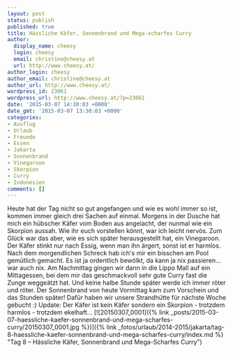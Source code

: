```yaml
---
layout: post
status: publish
published: true
title: Hässliche Käfer, Sonnenbrand und Mega-scharfes Curry
author:
  display_name: cheesy
  login: cheesy
  email: christine@cheesy.at
  url: http://www.cheesy.at/
author_login: cheesy
author_email: christine@cheesy.at
author_url: http://www.cheesy.at/
wordpress_id: 23061
wordpress_url: http://www.cheesy.at/?p=23061
date: '2015-03-07 14:30:03 +0000'
date_gmt: '2015-03-07 13:30:03 +0000'
categories:
- Ausflug
- Urlaub
- Freunde
- Essen
- Jakarta
- Sonnenbrand
- Vinegaroon
- Skorpion
- Curry
- Indonesien
comments: []
---
```

Heute hat der Tag nicht so gut angefangen und wie es wohl immer so ist, kommen immer gleich drei Sachen auf einmal.
Morgens in der Dusche hat mich ein hübscher Käfer vom Boden aus angelacht, der nunmal wie ein Skorpion aussah. Wie ihr euch vorstellen könnt, war ich leicht nervös. Zum Glück war das aber, wie es sich später herausgestellt hat, ein Vinegaroon. Der Käfer stinkt nur nach Essig, wenn man ihn ärgert, sonst ist er harmlos.
Nach dem morgendlichen Schreck hab ich's mir ein bisschen am Pool gemütlich gemacht. Es ist ja ordentlich bewölkt, da kann ja nix passieren... war auch nix. Am Nachmittag gingen wir dann in die Lippo Mall auf ein Mittagessen, bei dem mir das geschmackvoll sehr gute Curry fast die Zunge weggeätzt hat. Und keine halbe Stunde später werde ich immer röter und röter. Der Sonnenbrand von heute Vormittag kam zum Vorschein und das Stunden später!
Dafür haben wir unsere Strandhütte für nächste Woche gebucht :)
Update: Der Käfer ist kein Käfer sondern ein Skorpion - trotzdem harmlos - trotzdem ekelhaft...
[![20150307_0001]({% link _posts/2015-03-07-haessliche-kaefer-sonnenbrand-und-mega-scharfes-curry/20150307_0001.jpg %})]({% link _fotos/urlaub/2014-2015/jakarta/tag-8-haessliche-kaefer-sonnenbrand-und-mega-scharfes-curry/index.md %} "Tag 8 – Hässliche Käfer, Sonnenbrand und Mega-Scharfes Curry")
